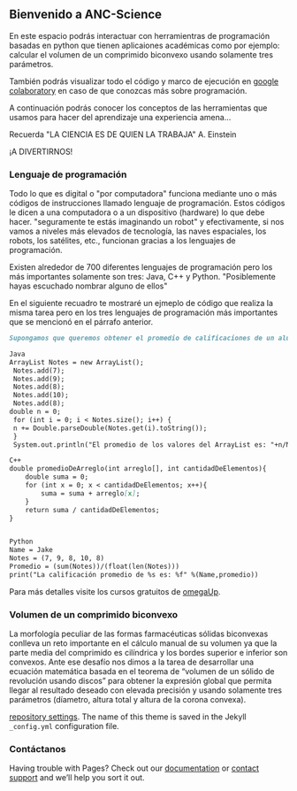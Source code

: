 ## Bienvenido a ANC-Science 

En este espacio podrás interactuar con herramientras de programación basadas en python que tienen aplicaiones académicas como por ejemplo: calcular el volumen
de un comprimido biconvexo usando solamente tres parámetros.

También podrás visualizar todo el  código y marco de ejecución en [google colaboratory](https://colab.research.google.com/) en caso de que conozcas más sobre programación.

A continuación podrás conocer los conceptos de las herramientas que usamos para hacer del aprendizaje una experiencia amena...

Recuerda "LA CIENCIA ES DE QUIEN LA TRABAJA" A. Einstein

¡A DIVERTIRNOS!

### Lenguaje de programación
Todo lo que es digital o "por computadora" funciona mediante uno o más códigos de instrucciones llamado lenguaje de programación. Estos códigos le dicen a una computadora o a un dispositivo (hardware) lo que debe hacer. "seguramente te estás imaginando un robot" y efectivamente, si nos vamos a niveles más elevados de tecnología, las naves espaciales, los robots, los satélites, etc., funcionan gracias a los lenguajes de programación.

Existen alrededor de 700 diferentes lenguajes de programación pero los más importantes solamente son tres: Java, C++ y Python. "Posiblemente hayas escuchado nombrar alguno de ellos"

En el siguiente recuadro te mostraré un ejmeplo de código que realiza la misma tarea pero en los tres lenguajes de programación más importantes que se mencionó en el párrafo anterior.



```markdown
Supongamos que queremos obtener el promedio de calificaciones de un alumno:

Java
ArrayList Notes = new ArrayList();
 Notes.add(7);
 Notes.add(9);
 Notes.add(8);
 Notes.add(10);
 Notes.add(8);
double n = 0;
 for (int i = 0; i < Notes.size(); i++) {
 n += Double.parseDouble(Notes.get(i).toString());
 }
 System.out.println("El promedio de los valores del ArrayList es: "+n/Notes.size());

C++
double promedioDeArreglo(int arreglo[], int cantidadDeElementos){
    double suma = 0;
    for (int x = 0; x < cantidadDeElementos; x++){
        suma = suma + arreglo[x];
    }
    return suma / cantidadDeElementos;
}


Python
Name = Jake
Notes = (7, 9, 8, 10, 8)
Promedio = (sum(Notes))/(float(len(Notes)))
print("La calificación promedio de %s es: %f" %(Name,promedio))

```

Para más detalles visite los cursos gratuitos de [omegaUp](https://omegaup.com/).

### Volumen de un comprimido biconvexo
La morfología peculiar de las formas farmacéuticas sólidas biconvexas conlleva un reto importante en el cálculo manual de su volumen ya que la parte media del comprimido es cilíndrica y los bordes superior e inferior son convexos. Ante ese desafío nos dimos a la tarea de desarrollar una ecuación matemática basada en el teorema de “volumen de un sólido de revolución usando discos” para obtener la expresión global que permita llegar al resultado deseado con elevada precisión y usando solamente tres parámetros (díametro, altura total y altura de la corona convexa).

 [repository settings](https://github.com/AleNC10/Volumen-comprimido/settings). The name of this theme is saved in the Jekyll `_config.yml` configuration file.

### Contáctanos

Having trouble with Pages? Check out our [documentation](https://docs.github.com/categories/github-pages-basics/) or [contact support](https://github.com/contact) and we’ll help you sort it out.
